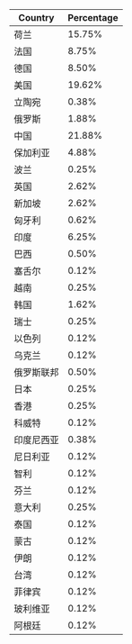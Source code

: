 | Country | Percentage |
| ------- | ---------- |
| 荷兰 | 15.75% |
| 法国 | 8.75% |
| 德国 | 8.50% |
| 美国 | 19.62% |
| 立陶宛 | 0.38% |
| 俄罗斯 | 1.88% |
| 中国 | 21.88% |
| 保加利亚 | 4.88% |
| 波兰 | 0.25% |
| 英国 | 2.62% |
| 新加坡 | 2.62% |
| 匈牙利 | 0.62% |
| 印度 | 6.25% |
| 巴西 | 0.50% |
| 塞舌尔 | 0.12% |
| 越南 | 0.25% |
| 韩国 | 1.62% |
| 瑞士 | 0.25% |
| 以色列 | 0.12% |
| 乌克兰 | 0.12% |
| 俄罗斯联邦 | 0.50% |
| 日本 | 0.25% |
| 香港 | 0.25% |
| 科威特 | 0.12% |
| 印度尼西亚 | 0.38% |
| 尼日利亚 | 0.12% |
| 智利 | 0.12% |
| 芬兰 | 0.12% |
| 意大利 | 0.25% |
| 泰国 | 0.12% |
| 蒙古 | 0.12% |
| 伊朗 | 0.12% |
| 台湾 | 0.12% |
| 菲律宾 | 0.12% |
| 玻利维亚 | 0.12% |
| 阿根廷 | 0.12% |
